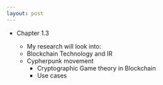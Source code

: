 ```yaml
---
layout: post
---
```



* Chapter 1.3

  * My research will look into:
  * Blockchain Technology and IR
  * Cypherpunk movement
    * Cryptographic Game theory in Blockchain
    * Use cases
